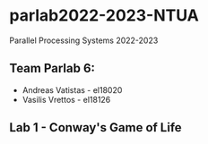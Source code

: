 # parlab2022-2023-NTUA
Parallel Processing Systems 2022-2023

## Team Parlab 6:
- Andreas Vatistas - el18020
- Vasilis Vrettos - el18126

## Lab 1 - Conway's Game of Life

<!-- Basic paralization of Conway's Game of Life. 

`

`

[Conway's Game of Life - Size 64](Lab1/plot/speedup_plots/speedup_64.png) -->